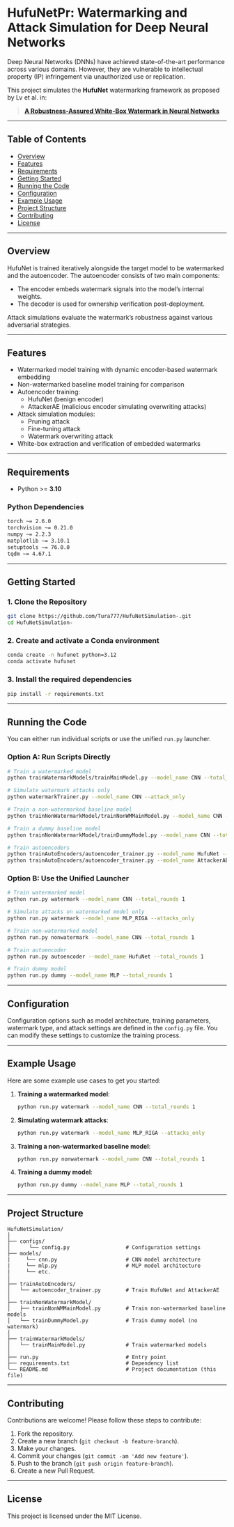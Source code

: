 # HufuNetPr: Watermarking and Attack Simulation for Deep Neural Networks

Deep Neural Networks (DNNs) have achieved state-of-the-art performance across various domains. However, they are vulnerable to intellectual property (IP) infringement via unauthorized use or replication.

This project simulates the **HufuNet** watermarking framework as proposed by Lv et al. in:

> **[A Robustness-Assured White-Box Watermark in Neural Networks](https://ieeexplore.ieee.org/abstract/document/10038500)**  

---

## Table of Contents
- [Overview](#overview)
- [Features](#features)
- [Requirements](#requirements)
- [Getting Started](#getting-started)
- [Running the Code](#running-the-code)
- [Configuration](#configuration)
- [Example Usage](#example-usage)
- [Project Structure](#project-structure)
- [Contributing](#contributing)
- [License](#license)

---

## Overview

HufuNet is trained iteratively alongside the target model to be watermarked and the autoencoder. The autoencoder consists of two main components:

- The encoder embeds watermark signals into the model’s internal weights.
- The decoder is used for ownership verification post-deployment.

Attack simulations evaluate the watermark’s robustness against various adversarial strategies.

---

## Features

- Watermarked model training with dynamic encoder-based watermark embedding  
- Non-watermarked baseline model training for comparison  
- Autoencoder training:
  - HufuNet (benign encoder)
  - AttackerAE (malicious encoder simulating overwriting attacks)  
- Attack simulation modules:
  - Pruning attack
  - Fine-tuning attack
  - Watermark overwriting attack  
- White-box extraction and verification of embedded watermarks

---

## Requirements

- Python >= **3.10**

### Python Dependencies

```bash
torch ~= 2.6.0
torchvision ~= 0.21.0
numpy ~= 2.2.3
matplotlib ~= 3.10.1
setuptools ~= 76.0.0
tqdm ~= 4.67.1
```

---

## Getting Started

### 1. Clone the Repository

```bash
git clone https://github.com/Tura777/HufuNetSimulation-.git
cd HufuNetSimulation-
```

### 2. Create and activate a Conda environment

```bash
conda create -n hufunet python=3.12
conda activate hufunet
```

### 3. Install the required dependencies

```bash
pip install -r requirements.txt
```

---

## Running the Code  

You can either run individual scripts or use the unified `run.py` launcher.

### Option A: Run Scripts Directly

```bash
# Train a watermarked model
python trainWatermarkModels/trainMainModel.py --model_name CNN --total_rounds 1

# Simulate watermark attacks only
python watermarkTrainer.py --model_name CNN --attack_only

# Train a non-watermarked baseline model
python trainNonWatermarkModel/trainNonWMMainModel.py --model_name CNN --total_rounds 1

# Train a dummy baseline model
python trainNonWatermarkModel/trainDummyModel.py --model_name CNN --total_rounds 1

# Train autoencoders
python trainAutoEncoders/autoencoder_trainer.py --model_name HufuNet --total_rounds 1
python trainAutoEncoders/autoencoder_trainer.py --model_name AttackerAE --total_rounds 1
```

### Option B: Use the Unified Launcher

```bash
# Train watermarked model
python run.py watermark --model_name CNN --total_rounds 1

# Simulate attacks on watermarked model only
python run.py watermark --model_name MLP_RIGA --attacks_only

# Train non-watermarked model
python run.py nonwatermark --model_name CNN --total_rounds 1

# Train autoencoder
python run.py autoencoder --model_name HufuNet --total_rounds 1

# Train dummy model
python run.py dummy --model_name MLP --total_rounds 1
```

---

## Configuration

Configuration options such as model architecture, training parameters, watermark type, and attack settings are defined in the `config.py` file. You can modify these settings to customize the training process.

---

## Example Usage

Here are some example use cases to get you started:

1. **Training a watermarked model**:
   ```bash
   python run.py watermark --model_name CNN --total_rounds 1
   ```

2. **Simulating watermark attacks**:
   ```bash
   python run.py watermark --model_name MLP_RIGA --attacks_only
   ```

3. **Training a non-watermarked baseline model**:
   ```bash
   python run.py nonwatermark --model_name CNN --total_rounds 1
   ```

4. **Training a dummy model**:
   ```bash
   python run.py dummy --model_name MLP --total_rounds 1
   ```

---

## Project Structure

```
HufuNetSimulation/
│
├── configs/
│      └── config.py                  # Configuration settings
├── models/
|     └── cnn.py                      # CNN model architecture
|     └── mlp.py                      # MLP model architecture
|     └── etc.
│
├── trainAutoEncoders/
│   └── autoencoder_trainer.py        # Train HufuNet and AttackerAE
│
├── trainNonWatermarkModel/
│   ├── trainNonWMMainModel.py        # Train non-watermarked baseline models
│   └── trainDummyModel.py            # Train dummy model (no watermark)
│
├── trainWatermarkModels/
│   └── trainMainModel.py             # Train watermarked models
│
├── run.py                            # Entry point
├── requirements.txt                  # Dependency list
└── README.md                         # Project documentation (this file)
```

---

## Contributing

Contributions are welcome! Please follow these steps to contribute:

1. Fork the repository.
2. Create a new branch (`git checkout -b feature-branch`).
3. Make your changes.
4. Commit your changes (`git commit -am 'Add new feature'`).
5. Push to the branch (`git push origin feature-branch`).
6. Create a new Pull Request.

---

## License

This project is licensed under the MIT License.